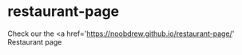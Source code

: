 # restaurant-page

Check our the <a href='https://noobdrew.github.io/restaurant-page/' Restaurant page </a>
